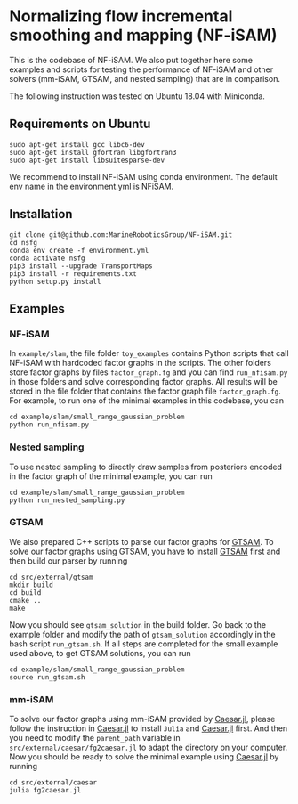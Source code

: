 # Normalizing flow incremental smoothing and mapping (NF-iSAM)
This is the codebase of NF-iSAM. We also put together here some examples and scripts for testing the performance of NF-iSAM and other solvers (mm-iSAM, GTSAM, and nested sampling) that are in comparison.

The following instruction was tested on Ubuntu 18.04 with Miniconda.

## Requirements on Ubuntu
```
sudo apt-get install gcc libc6-dev
sudo apt-get install gfortran libgfortran3
sudo apt-get install libsuitesparse-dev
```
We recommend to install NF-iSAM using conda environment. The default env name in the environment.yml is NFiSAM.

## Installation
```
git clone git@github.com:MarineRoboticsGroup/NF-iSAM.git
cd nsfg
conda env create -f environment.yml
conda activate nsfg
pip3 install --upgrade TransportMaps
pip3 install -r requirements.txt
python setup.py install
```

## Examples
### NF-iSAM
In `example/slam`, the file folder `toy_examples` contains Python scripts that call NF-iSAM with hardcoded factor graphs in the scripts. The other folders store factor graphs by files `factor_graph.fg` and you can find `run_nfisam.py` in those folders and solve corresponding factor graphs. All results will be stored in the file folder that contains the factor graph file `factor_graph.fg`. For example, to run one of the minimal examples in this codebase, you can
```
cd example/slam/small_range_gaussian_problem
python run_nfisam.py
```

### Nested sampling
To use nested sampling to directly draw samples from posteriors encoded in the factor graph of the minimal example, you can run
```
cd example/slam/small_range_gaussian_problem
python run_nested_sampling.py
```

### GTSAM
We also prepared C++ scripts to parse our factor graphs for [GTSAM](https://github.com/borglab/gtsam). To solve our factor graphs using GTSAM, you have to install [GTSAM](https://github.com/borglab/gtsam) first and then build our parser by running
```
cd src/external/gtsam
mkdir build
cd build
cmake ..
make
```
Now you should see `gtsam_solution` in the build folder. Go back to the example folder and modify the path of `gtsam_solution` accordingly in the bash script `run_gtsam.sh`. If all steps are completed for the small example used above, to get GTSAM solutions, you can run
```
cd example/slam/small_range_gaussian_problem
source run_gtsam.sh
```

### mm-iSAM
To solve our factor graphs using mm-iSAM provided by [Caesar.jl](https://juliarobotics.org/Caesar.jl/latest/), please follow the instruction in [Caesar.jl](https://juliarobotics.org/Caesar.jl/latest/) to install `Julia` and [Caesar.jl](https://juliarobotics.org/Caesar.jl/latest/) first. And then you need to modify the `parent_path` variable in `src/external/caesar/fg2caesar.jl` to adapt the directory on your computer. Now you should be ready to solve the minimal example using [Caesar.jl](https://juliarobotics.org/Caesar.jl/latest/) by running
```
cd src/external/caesar
julia fg2caesar.jl
```
